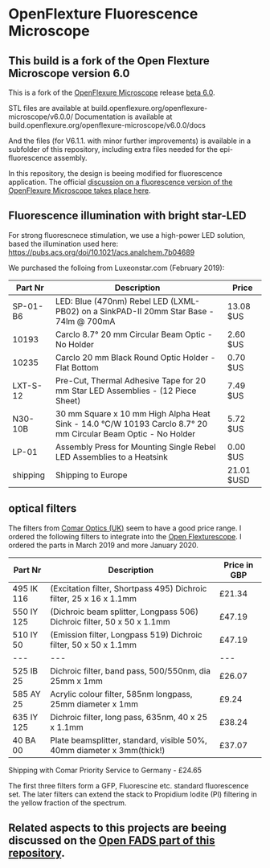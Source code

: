 # OpenFlexture Fluorescence Microscope
## This build is a fork of the Open Flexture Microscope version 6.0

This is a fork of the [OpenFlexure Microscope](https://github.com/rwb27/openflexure_microscope) release [beta 6.0](https://gitlab.com/openflexure/openflexure-microscope/-/releases).

STL files are available at build.openflexure.org/openflexure-microscope/v6.0.0/
Documentation is available at build.openflexure.org/openflexure-microscope/v6.0.0/docs

And the files (for V6.1.1. with minor further improvements) is available in a subfolder of this repository, including extra files needed for the epi-fluorescence assembly.

In this repository, the design is beeing modified for fluorescence application.
The official [discussion on a fluorescence version of the OpenFlexure Microscope takes place here](https://gitter.im/OpenFlexureProject/Fluorescence?source=orgpage).


## Fluorescence illumination with bright star-LED

For strong fluorescnece stimulation, we use a high-power LED solution, based the illumination used here: https://pubs.acs.org/doi/10.1021/acs.analchem.7b04689

We purchased the folloing from Luxeonstar.com (February 2019):

Part Nr | Description | Price
--- | --- | ---
SP-01-B6 | LED: Blue (470nm) Rebel LED (LXML-PB02) on a SinkPAD-II 20mm Star Base - 74lm @ 700mA  | 13.08 $US
10193 | Carclo 8.7° 20 mm Circular Beam Optic - No Holder | 2.60 $US
10235 | Carclo 20 mm Black Round Optic Holder - Flat Bottom | 0.70 $US
LXT-S-12 | Pre-Cut, Thermal Adhesive Tape for 20 mm Star LED Assemblies - (12 Piece Sheet)| 7.49 $US
N30-10B | 30 mm Square x 10 mm High Alpha Heat Sink - 14.0 °C/W 10193 Carclo 8.7° 20 mm Circular Beam Optic - No Holder | 5.72 $US
LP-01 | Assembly Press for Mounting Single Rebel LED Assemblies to a Heatsink | 0.00 $US
shipping | Shipping to Europe | 21.01 $USD

## optical filters

The filters from [Comar Optics (UK)](https://www.comaroptics.com/components/filters) seem to have a good price range. I ordered the following filters to integrate into the [Open Flexturescope](https://github.com/rwb27/openflexure_microscope/issues/43). I ordered the parts in March 2019 and more January 2020.

Part Nr | Description | Price in GBP
--- | --- | ---
495 IK 116 | (Excitation filter, Shortpass 495) Dichroic filter, 25 x 16 x 1.1mm | £21.34
550 IY 125 | (Dichroic beam splitter, Longpass 506) Dichroic filter, 50 x 50 x 1.1mm | £47.19
510 IY 50 | (Emission filter, Longpass 519) Dichroic filter, 50 x 50 x 1.1mm | £47.19
--- | --- | ---
525 IB 25 | Dichroic filter, band pass, 500/550nm, dia 25mm x 1mm | £26.07
585 AY 25 | Acrylic colour filter, 585nm longpass, 25mm diameter x 1mm | £9.24
635 IY 125 | Dichroic filter, long pass, 635nm, 40 x 25 x 1.1mm | £38.24
40 BA 00 | Plate beamsplitter, standard, visible 50%, 40mm diameter x 3mm(thick!) | £37.07

Shipping with Comar Priority Service to Germany - £24.65

The first three filters form a GFP, Fluorescine etc. standard fluorescence set. The later filters can extend the stack to Propidium Iodite (PI) filtering in the yellow fraction of the spectrum.

## Related aspects to this projects are beeing discussed on the [Open FADS part of this repository](https://github.com/MakerTobey/OpenMicrofluidics/tree/master/Open%20Fluorescence%20Activated%20Droplet%20Sorting%20(FADS)).
